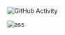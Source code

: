![GitHub Activity](https://github-readme-stats.vercel.app/api?username=FixerHd&show_icons=true&theme=dark)

![ass]([https://i.imgur.com/tuGIF.gif](https://i.redd.it/vpu9786tw89f1.gif))


